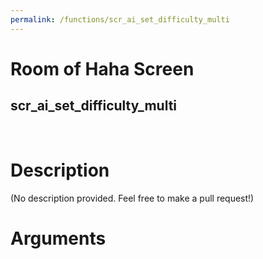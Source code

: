 ```yaml
---
permalink: /functions/scr_ai_set_difficulty_multi
---
```

# Room of Haha Screen  
## scr_ai_set_difficulty_multi  
&nbsp;  
# Description  
(No description provided. Feel free to make a pull request!) 
&nbsp;  
# Arguments


